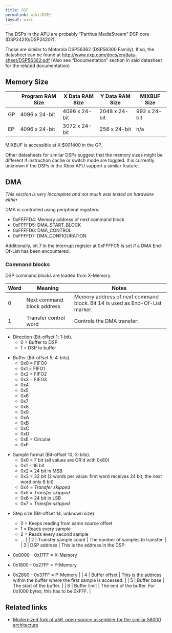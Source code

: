 ```yaml
---
title: DSP
permalink: wiki/DSP/
layout: wiki
---
```


The DSPs in the APU are probably “Parthus MediaStream” DSP core
(DSP24210/DSP2420?).

Those are similar to Motorola DSP56362 (DSP56300 Family). If so, the
datasheet can be found at
<http://www.nxp.com/docs/en/data-sheet/DSP56362.pdf> (Also see
“Documentation” section in said datasheet for the related documentation)

Memory Size
-----------

|     | Program RAM Size | X Data RAM Size | Y Data RAM Size | MIXBUF Size  |
|-----|------------------|-----------------|-----------------|--------------|
| GP  | 4096 x 24-bit    | 4096 x 24-bit   | 2048 x 24-bit   | 992 x 24-bit |
| EP  | 4096 x 24-bit    | 3072 x 24-bit   | 256 x 24-bit    | n/a          |

MIXBUF is accessible at X:$001400 in the GP.

Other datasheets for similar DSPs suggest that the memory sizes might be
different if instruction cache or switch mode are toggled. It is
currently unknown if the DSPs in the Xbox APU support a similar feature.

DMA
---

*This section is very incomplete and not much was tested on hardware
either*

DMA is controlled using peripheral registers:

-   0xFFFFD4: Memory address of next command block
-   0xFFFFD5: DMA\_START\_BLOCK
-   0xFFFFD6: DMA\_CONTROL
-   0xFFFFD7: DMA\_CONFIGURATION

Additionally, bit 7 in the interrupt register at 0xFFFFC5 is set if a
DMA End-Of-List has been encountered.

### Command blocks

DSP command blocks are loaded from X-Memory.

| Word | Meaning                    | Notes                                                                                          |
|------|----------------------------|------------------------------------------------------------------------------------------------|
| 0    | Next command block address | Memory address of next command block. Bit 14 is used as End-Of-List marker.                    |
| 1    | Transfer control word      | Controls the DMA transfer:                                                                     
                                                                                                   
   -   Direction (Bit-offset 1; 1-bit).                                                            
       -   0 = Buffer to DSP                                                                       
       -   1 = DSP to buffer                                                                       
                                                                                                   
   <!-- -->                                                                                        
                                                                                                   
   -   Buffer (Bit-offset 5; 4-bits).                                                              
       -   0x0 = FIFO0                                                                             
       -   0x1 = FIFO1                                                                             
       -   0x2 = FIFO2                                                                             
       -   0x3 = FIFO3                                                                             
       -   0x4                                                                                     
       -   0x5                                                                                     
       -   0x6                                                                                     
       -   0x7                                                                                     
       -   0x8                                                                                     
       -   0x9                                                                                     
       -   0xA                                                                                     
       -   0xB                                                                                     
       -   0xC                                                                                     
       -   0xD                                                                                     
       -   0xE = Circular                                                                          
       -   0xF                                                                                     
                                                                                                   
   <!-- -->                                                                                        
                                                                                                   
   -   Sample format (Bit-offset 10; 3-bits).                                                      
       -   0x0 = 7 bit (all values are OR'd with 0x80)                                             
       -   0x1 = 16 bit                                                                            
       -   0x2 = 24 bit in MSB                                                                     
       -   0x3 = 32 bit (2 words per value: first word receives 24 bit, the next word only 8 bit)  
       -   0x4 = *Transfer skipped*                                                                
       -   0x5 = *Transfer skipped*                                                                
       -   0x6 = 24 bit in LSB                                                                     
       -   0x7 = *Transfer skipped*                                                                
                                                                                                   
   <!-- -->                                                                                        
                                                                                                   
   -   Step size (Bit-offset 14; unknown size).                                                    
       -   0 = Keeps reading from same source offset                                               
       -   1 = Reads every sample                                                                  
       -   2 = Reads every second sample                                                           
       -   ...                                                                                     |
| 2    | Transfer sample count      | The number of samples to transfer.                                                             |
| 3    | DSP address                | This is the address in the DSP:                                                                
                                                                                                   
   -   0x0000 - 0x17FF = X-Memory                                                                  
   -   0x1800 - 0x27FF = Y-Memory                                                                  
   -   0x2800 - 0x37FF = P-Memory                                                                  |
| 4    | Buffer offset              | This is the address within the buffer where the first sample is accessed.                      |
| 5    | Buffer base                | The start of the buffer.                                                                       |
| 6    | Buffer limit               | The end of the buffer. For 0x1000 bytes, this has to be 0xFFF.                                 |

Related links
-------------

-   [Modernized fork of a56, open-source assembler for the similar 56000
    architecture](https://github.com/XboxDev/a56)

